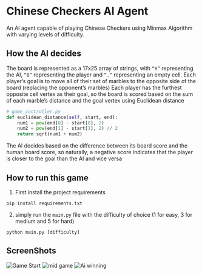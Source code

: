 # Chinese Checkers AI Agent

An AI agent capable of playing Chinese Checkers using Minmax Algorithm with varying levels of difficulty.

## How the AI decides
The board is represented as a 17x25 array of strings, with `“R”` representing the AI, `“B”` representing the player and `“.”` representing  an empty cell. Each player’s goal is to move all of their set of marbles to the opposite side of the board (replacing the opponent’s marbles)
Each player has the furthest opposite cell vertex as their goal, so the board is scored based on the sum of each marble’s distance and the goal vertex using Euclidean distance
```py
# game_controller.py
def euclidean_distance(self, start, end):    
    num1 = pow(end[0] - start[0], 2)    
    num2 = pow(end[1] - start[1], 2) // 2    
    return sqrt(num1 + num2)
```
The AI decides based on the difference between its board score and the human board score, so naturally, a negative score indicates that the player is closer to the goal than the AI and vice versa
## How to run this game
1. First install the project requirements
```
pip install requirements.txt
```
2. simply run the `main.py` file with the difficulty of choice (1 for easy, 3 for medium and 5 for hard)
```
python main.py [difficulty]
```

## ScreenShots
![Game Start](ScreenShots/gameStart.png)
![mid game](ScreenShots/midGame.png)
![Ai winning](ScreenShots/aiWin.png)

